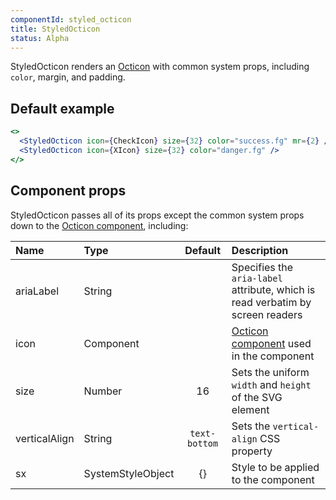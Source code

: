 ```yaml
---
componentId: styled_octicon
title: StyledOcticon
status: Alpha
---
```


StyledOcticon renders an [Octicon](https://octicons.github.com) with common system props, including `color`, margin, and padding.

## Default example

```jsx live
<>
  <StyledOcticon icon={CheckIcon} size={32} color="success.fg" mr={2} />
  <StyledOcticon icon={XIcon} size={32} color="danger.fg" />
</>
```

## Component props

StyledOcticon passes all of its props except the common system props down to the [Octicon component](https://github.com/primer/octicons/tree/master/lib/octicons_react#usage), including:

| Name          | Type              |    Default    | Description                                                                                                  |
| :------------ | :---------------- | :-----------: | :----------------------------------------------------------------------------------------------------------- |
| ariaLabel     | String            |               | Specifies the `aria-label` attribute, which is read verbatim by screen readers                               |
| icon          | Component         |               | [Octicon component](https://github.com/primer/octicons/tree/master/lib/octicons_react) used in the component |
| size          | Number            |      16       | Sets the uniform `width` and `height` of the SVG element                                                     |
| verticalAlign | String            | `text-bottom` | Sets the `vertical-align` CSS property                                                                       |
| sx            | SystemStyleObject |      {}       | Style to be applied to the component                                                                         |
